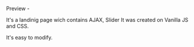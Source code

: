 Preview - 

It's a landinig page wich contains AJAX, Slider
It was created on Vanilla JS and CSS.

It's easy to modify.